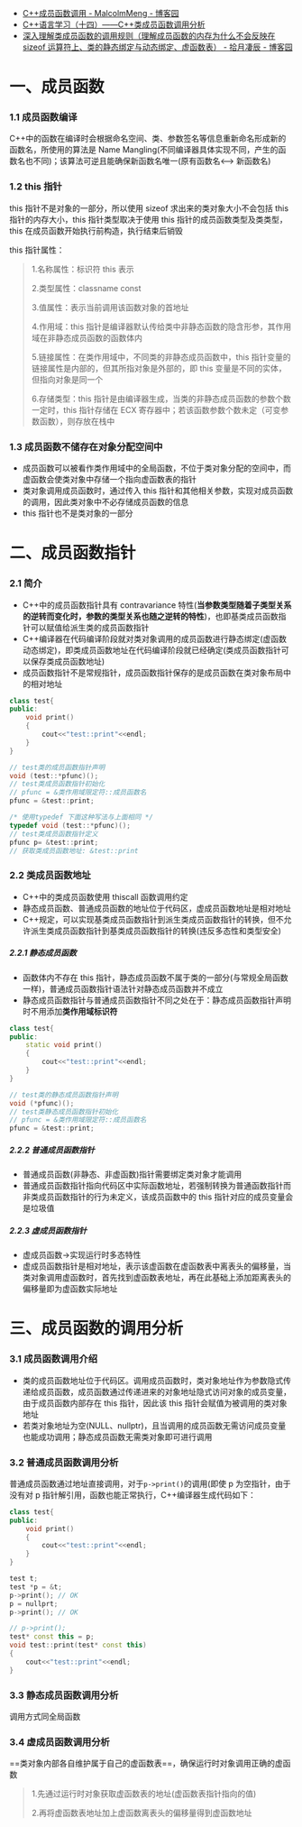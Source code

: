 - [C++成员函数调用 - MalcolmMeng - 博客园](https://www.cnblogs.com/MalcolmMeng/p/10151960.html)
- [C++语言学习（十四）——C++类成员函数调用分析](https://blog.51cto.com/quantfabric/2148695)
- [深入理解类成员函数的调用规则（理解成员函数的内存为什么不会反映在 sizeof 运算符上、类的静态绑定与动态绑定、虚函数表） - 拾月凄辰 - 博客园](https://www.cnblogs.com/FengZeng666/p/9362759.html)

# 一、成员函数

### 1.1 成员函数编译

C++中的函数在编译时会根据命名空间、类、参数签名等信息重新命名形成新的函数名，所使用的算法是 Name Mangling(不同编译器具体实现不同，产生的函数名也不同)；该算法可逆且能确保新函数名唯一(原有函数名<--> 新函数名)

### 1.2 this 指针

this 指针不是对象的一部分，所以使用 sizeof 求出来的类对象大小不会包括 this 指针的内存大小，this 指针类型取决于使用 this 指针的成员函数类型及类类型，this 在成员函数开始执行前构造，执行结束后销毁

this 指针属性：

> 1.名称属性：标识符 this 表示
>
> 2.类型属性：classname const
>
> 3.值属性：表示当前调用该函数对象的首地址
>
> 4.作用域：this 指针是编译器默认传给类中非静态函数的隐含形参，其作用域在非静态成员函数的函数体内
>
> 5.链接属性：在类作用域中，不同类的非静态成员函数中，this 指针变量的链接属性是内部的，但其所指对象是外部的，即 this 变量是不同的实体，但指向对象是同一个
>
> 6.存储类型：this 指针是由编译器生成，当类的非静态成员函数的参数个数一定时，this 指针存储在 ECX 寄存器中；若该函数参数个数未定（可变参数函数），则存放在栈中

### 1.3 成员函数不储存在对象分配空间中

- 成员函数可以被看作类作用域中的全局函数，不位于类对象分配的空间中，而虚函数会使类对象中存储一个指向虚函数表的指针
- 类对象调用成员函数时，通过传入 this 指针和其他相关参数，实现对成员函数的调用，因此类对象中不必存储成员函数的信息
- this 指针也不是类对象的一部分

# 二、成员函数指针

### 2.1 简介

- C++中的成员函数指针具有 contravariance 特性(**当参数类型随着子类型关系的逆转而变化时，参数的类型关系也随之逆转的特性**)，也即基类成员函数指针可以赋值给派生类的成员函数指针
- C++编译器在代码编译阶段就对类对象调用的成员函数进行静态绑定(虚函数动态绑定)，即类成员函数地址在代码编译阶段就已经确定(类成员函数指针可以保存类成员函数地址)
- 成员函数指针不是常规指针，成员函数指针保存的是成员函数在类对象布局中的相对地址

```cpp
class test{
public:
	void print()
	{
		cout<<"test::print"<<endl;
	}
}

// test类的成员函数指针声明
void (test::*pfunc)();
// test类成员函数指针初始化
// pfunc = &类作用域限定符::成员函数名
pfunc = &test::print;

/* 使用typedef 下面这种写法与上面相同 */
typedef void (test::*pfunc)();
// test类成员函数指针定义
pfunc p= &test::print;
// 获取类成员函数地址: &test::print
```

### 2.2 类成员函数地址

- C++中的类成员函数使用 thiscall 函数调用约定
- 静态成员函数、普通成员函数的地址位于代码区，虚成员函数地址是相对地址
- C++规定，可以实现基类成员函数指针到派生类成员函数指针的转换，但不允许派生类成员函数指针到基类成员函数指针的转换(违反多态性和类型安全)

##### 2.2.1 静态成员函数

- 函数体内不存在 this 指针，静态成员函数不属于类的一部分(与常规全局函数一样)，普通成员函数指针语法针对静态成员函数并不成立
- 静态成员函数指针与普通成员函数指针不同之处在于：静态成员函数指针声明时不用添加**类作用域标识符**

```cpp
class test{
public:
	static void print()
	{
		cout<<"test::print"<<endl;
	}
}

// test类的静态成员函数指针声明
void (*pfunc)();
// test类静态成员函数指针初始化
// pfunc = &类作用域限定符::成员函数名
pfunc = &test::print;
```

##### 2.2.2 普通成员函数指针

- 普通成员函数(非静态、非虚函数)指针需要绑定类对象才能调用
- 普通成员函数指针指向代码区中实际函数地址，若强制转换为普通函数指针而非类成员函数指针的行为未定义，该成员函数中的 this 指针对应的成员变量会是垃圾值

##### 2.2.3 虚成员函数指针

- 虚成员函数->实现运行时多态特性
- 虚成员函数指针是相对地址，表示该虚函数在虚函数表中离表头的偏移量，当类对象调用虚函数时，首先找到虚函数表地址，再在此基础上添加距离表头的偏移量即为虚函数实际地址

# 三、成员函数的调用分析

### 3.1 成员函数调用介绍

- 类的成员函数地址位于代码区。调用成员函数时，类对象地址作为参数隐式传递给成员函数，成员函数通过传递进来的对象地址隐式访问对象的成员变量，由于成员函数内部存在 this 指针，因此该 this 指针会赋值为被调用的类对象地址
- 若类对象地址为空(NULL、nullptr)，且当调用的成员函数无需访问成员变量也能成功调用；静态成员函数无需类对象即可进行调用

### 3.2 普通成员函数调用分析

普通成员函数通过地址直接调用，对于`p->print()`的调用(即使 p 为空指针，由于没有对 p 指针解引用，函数也能正常执行，C++编译器生成代码如下：

```cpp
class test{
public:
	void print()
	{
		cout<<"test::print"<<endl;
	}
}

test t;
test *p = &t;
p->print(); // OK
p = nullprt;
p->print(); // OK

// p->print();
test* const this = p;
void test::print(test* const this)
{
	cout<<"test::print"<<endl;
}
```

### 3.3 静态成员函数调用分析

调用方式同全局函数

### 3.4 虚成员函数调用分析

==类对象内部各自维护属于自己的虚函数表==，确保运行时对象调用正确的虚函数

> 1.先通过运行时对象获取虚函数表的地址(虚函数表指针指向的值)
>
> 2.再将虚函数表地址加上虚函数离表头的偏移量得到虚函数地址
